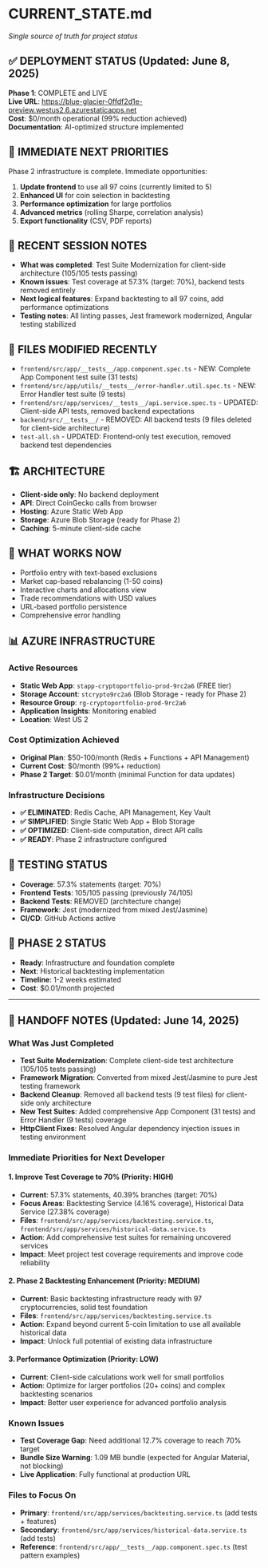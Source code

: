 # CURRENT_STATE.md
*Single source of truth for project status*

## ✅ DEPLOYMENT STATUS (Updated: June 8, 2025)
**Phase 1**: COMPLETE and LIVE  
**Live URL**: https://blue-glacier-0ffdf2d1e-preview.westus2.6.azurestaticapps.net  
**Cost**: $0/month operational (99% reduction achieved)  
**Documentation**: AI-optimized structure implemented

## 🚀 IMMEDIATE NEXT PRIORITIES

Phase 2 infrastructure is complete. Immediate opportunities:
1. **Update frontend** to use all 97 coins (currently limited to 5)
2. **Enhanced UI** for coin selection in backtesting
3. **Performance optimization** for large portfolios
4. **Advanced metrics** (rolling Sharpe, correlation analysis)
5. **Export functionality** (CSV, PDF reports)

## 📝 RECENT SESSION NOTES
- **What was completed**: Test Suite Modernization for client-side architecture (105/105 tests passing)
- **Known issues**: Test coverage at 57.3% (target: 70%), backend tests removed entirely
- **Next logical features**: Expand backtesting to all 97 coins, add performance optimizations
- **Testing notes**: All linting passes, Jest framework modernized, Angular testing stabilized

## 📁 FILES MODIFIED RECENTLY
- `frontend/src/app/__tests__/app.component.spec.ts` - NEW: Complete App Component test suite (31 tests)
- `frontend/src/app/utils/__tests__/error-handler.util.spec.ts` - NEW: Error Handler test suite (9 tests)  
- `frontend/src/app/services/__tests__/api.service.spec.ts` - UPDATED: Client-side API tests, removed backend expectations
- `backend/src/__tests__/` - REMOVED: All backend tests (9 files deleted for client-side architecture)
- `test-all.sh` - UPDATED: Frontend-only test execution, removed backend test dependencies

## 🏗️ ARCHITECTURE
- **Client-side only**: No backend deployment
- **API**: Direct CoinGecko calls from browser
- **Hosting**: Azure Static Web App
- **Storage**: Azure Blob Storage (ready for Phase 2)
- **Caching**: 5-minute client-side cache

## 🎯 WHAT WORKS NOW
- Portfolio entry with text-based exclusions
- Market cap-based rebalancing (1-50 coins)
- Interactive charts and allocations view
- Trade recommendations with USD values
- URL-based portfolio persistence
- Comprehensive error handling

## 📊 AZURE INFRASTRUCTURE

### Active Resources
- **Static Web App**: `stapp-cryptoportfolio-prod-9rc2a6` (FREE tier)
- **Storage Account**: `stcrypto9rc2a6` (Blob Storage - ready for Phase 2)
- **Resource Group**: `rg-cryptoportfolio-prod-9rc2a6`
- **Application Insights**: Monitoring enabled
- **Location**: West US 2

### Cost Optimization Achieved
- **Original Plan**: $50-100/month (Redis + Functions + API Management)
- **Current Cost**: $0/month (99%+ reduction)
- **Phase 2 Target**: $0.01/month (minimal Function for data updates)

### Infrastructure Decisions
- **✅ ELIMINATED**: Redis Cache, API Management, Key Vault
- **✅ SIMPLIFIED**: Single Static Web App + Blob Storage
- **✅ OPTIMIZED**: Client-side computation, direct API calls
- **✅ READY**: Phase 2 infrastructure configured

## 🧪 TESTING STATUS
- **Coverage**: 57.3% statements (target: 70%)
- **Frontend Tests**: 105/105 passing (previously 74/105)
- **Backend Tests**: REMOVED (architecture change)
- **Framework**: Jest (modernized from mixed Jest/Jasmine)
- **CI/CD**: GitHub Actions active

## 🚀 PHASE 2 STATUS
- **Ready**: Infrastructure and foundation complete
- **Next**: Historical backtesting implementation
- **Timeline**: 1-2 weeks estimated
- **Cost**: $0.01/month projected

---

## 🚀 HANDOFF NOTES (Updated: June 14, 2025)

### **What Was Just Completed**
- **Test Suite Modernization**: Complete client-side test architecture (105/105 tests passing)
- **Framework Migration**: Converted from mixed Jest/Jasmine to pure Jest testing framework
- **Backend Cleanup**: Removed all backend tests (9 test files) for client-side only architecture  
- **New Test Suites**: Added comprehensive App Component (31 tests) and Error Handler (9 tests) coverage
- **HttpClient Fixes**: Resolved Angular dependency injection issues in testing environment

### **Immediate Priorities for Next Developer**

#### 1. **Improve Test Coverage to 70%** (Priority: HIGH)
- **Current**: 57.3% statements, 40.39% branches (target: 70%)
- **Focus Areas**: Backtesting Service (4.16% coverage), Historical Data Service (27.38% coverage)
- **Files**: `frontend/src/app/services/backtesting.service.ts`, `frontend/src/app/services/historical-data.service.ts`
- **Action**: Add comprehensive test suites for remaining uncovered services
- **Impact**: Meet project test coverage requirements and improve code reliability

#### 2. **Phase 2 Backtesting Enhancement** (Priority: MEDIUM)  
- **Current**: Basic backtesting infrastructure ready with 97 cryptocurrencies, solid test foundation
- **Files**: `frontend/src/app/services/backtesting.service.ts`
- **Action**: Expand beyond current 5-coin limitation to use all available historical data
- **Impact**: Unlock full potential of existing data infrastructure

#### 3. **Performance Optimization** (Priority: LOW)
- **Current**: Client-side calculations work well for small portfolios
- **Action**: Optimize for larger portfolios (20+ coins) and complex backtesting scenarios
- **Impact**: Better user experience for advanced portfolio analysis

### **Known Issues**
- **Test Coverage Gap**: Need additional 12.7% coverage to reach 70% target
- **Bundle Size Warning**: 1.09 MB bundle (expected for Angular Material, not blocking)
- **Live Application**: Fully functional at production URL

### **Files to Focus On**
- **Primary**: `frontend/src/app/services/backtesting.service.ts` (add tests + features)
- **Secondary**: `frontend/src/app/services/historical-data.service.ts` (add tests)
- **Reference**: `frontend/src/app/__tests__/app.component.spec.ts` (test pattern examples)